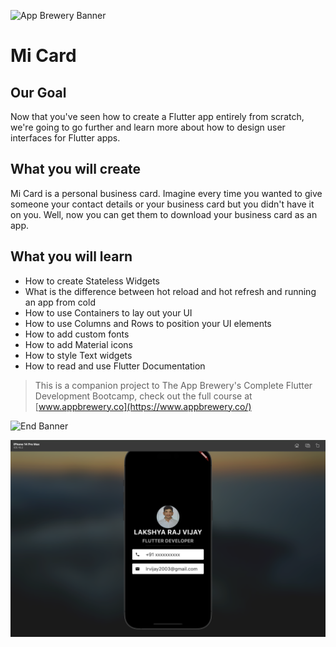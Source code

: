![App Brewery Banner](https://github.com/londonappbrewery/Images/blob/master/AppBreweryBanner.png)

# Mi Card

## Our Goal

Now that you've seen how to create a Flutter app entirely from scratch, we're going to go further and learn more about how to design user interfaces for Flutter apps.

## What you will create

Mi Card is a personal business card. Imagine every time you wanted to give someone your contact details or your business card but you didn't have it on you. Well, now you can get them to download your business card as an app.

## What you will learn

* How to create Stateless Widgets
* What is the difference between hot reload and hot refresh and running an app from cold
* How to use Containers to lay out your UI
* How to use Columns and Rows to position your UI elements
* How to add custom fonts
* How to add Material icons
* How to style Text widgets
* How to read and use Flutter Documentation



>This is a companion project to The App Brewery's Complete Flutter Development Bootcamp, check out the full course at [www.appbrewery.co](https://www.appbrewery.co/)

![End Banner](https://github.com/londonappbrewery/Images/blob/master/readme-end-banner.png)


![End Banner](./mi_card.png)
